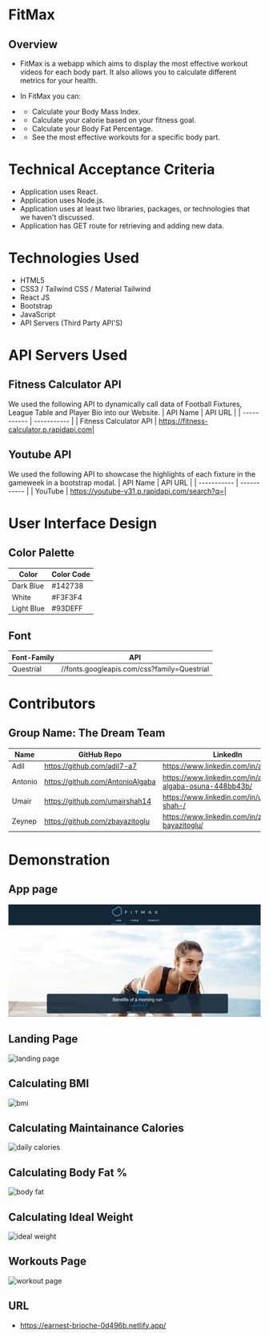 # FitMax
## Overview
* FitMax is a webapp which aims to display the most effective workout videos for each body part. 
It also allows you to calculate different metrics for your health.

* In FitMax you can:
* * Calculate your Body Mass Index.
* * Calculate your calorie based on your fitness goal.
* * Calculate your Body Fat Percentage.
* * See the most effective workouts for a specific body part.




# Technical Acceptance Criteria
* Application uses React.
* Application uses Node.js.
* Application uses at least two libraries, packages, or technologies that we haven't discussed.
* Application has  GET route for retrieving and adding new data.


# Technologies Used
* HTML5
* CSS3 / Tailwind CSS / Material Tailwind
* React JS
* Bootstrap
* JavaScript 
* API Servers (Third Party API'S)


# API Servers Used
## Fitness Calculator API
We used the following API to dynamically call data of Football Fixtures, League Table and Player Bio into our Website.
| API Name    | API URL         |
| ----------- | -----------     |
|  Fitness Calculator API      | https://fitness-calculator.p.rapidapi.com|

## Youtube API
We used the following API to showcase the highlights of each fixture in the gameweek in a bootstrap modal.
| API Name    | API URL         |
| ----------- | -----------         |
| YouTube       | https://youtube-v31.p.rapidapi.com/search?q=|



# User Interface Design
## Color Palette
| Color       | Color Code          |
| ----------- | -----------         |
| Dark Blue       | #142738             |
| White       | #F3F3F4             |
| Light Blue      | #93DEFF|

## Font 
| Font-Family    | API          |
| ----------- | -----------         |
| Questrial       | //fonts.googleapis.com/css?family=Questrial |


# Contributors
## Group Name: The Dream Team
| Name       | GitHub Repo          | LinkedIn                                       |
| ----------- | -----------         |----------------                                |
| Adil        | https://github.com/adil7-a7 | https://www.linkedin.com/in/adilseco2/ |
| Antonio     |      https://github.com/AntonioAlgaba             |   https://www.linkedin.com/in/antonio-algaba-osuna-448bb43b/                                                |
| Umair        | https://github.com/umairshah14                   |     https://www.linkedin.com/in/umair-shah-/                                            |
| Zeynep        |  https://github.com/zbayazitoglu                  |   https://www.linkedin.com/in/zeynep-bayazitoglu/                                              |


# Demonstration

## App page

![app](src/assets/images/Fitmax.jpg)

## Landing Page
![landing page](https://user-images.githubusercontent.com/117782725/227036917-54cb9ef4-555f-4cfd-882e-61903b2416c3.gif)


## Calculating BMI
![bmi](https://user-images.githubusercontent.com/117782725/227033696-1c432caa-6f27-4b3c-8606-f021dd780abd.gif)

## Calculating Maintainance Calories
![daily calories](https://user-images.githubusercontent.com/117782725/227033876-d76adfbb-1587-4675-9864-66ce6229ff19.gif)

## Calculating Body Fat %
![body fat](https://user-images.githubusercontent.com/117782725/227033771-3507bb15-4748-4b31-a0ee-0665c02a906e.gif)


## Calculating Ideal Weight
![ideal weight](https://user-images.githubusercontent.com/117782725/227038779-e4124c9f-dd56-43cc-b49b-689781a44531.gif)


## Workouts Page
![workout page](https://user-images.githubusercontent.com/117782725/227040807-ca8cd428-c1d8-4147-96be-76b132a4783c.gif)


## URL
* https://earnest-brioche-0d496b.netlify.app/

